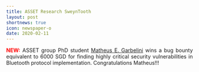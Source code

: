 ```yaml
---
title: ASSET Research SweynTooth
layout: post
shortnews: true
icon: newspaper-o
date: 2020-02-11
---
```

<p style="text-align:justify">
<font color="red"><b>NEW:</b></font>
ASSET group PhD student <a href="https://matheus-garbelini.github.io/home/">Matheus E. Garbelini</a> wins 
a bug bounty equivalent to 6000 SGD for finding highly critical security vulnerabilities in Bluetooth 
protocol implementation. Congratulations Matheus!!!
</p>
